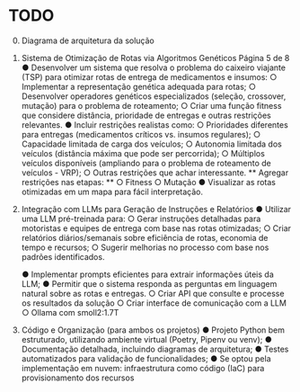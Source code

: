 # TODO

0. Diagrama de arquitetura da solução

1. Sistema de Otimização de Rotas via Algoritmos Genéticos
Página 5 de 8
    ● Desenvolver um sistema que resolva o problema do caixeiro viajante
        (TSP) para otimizar rotas de entrega de medicamentos e insumos:
        ○ Implementar a representação genética adequada para rotas;
        ○ Desenvolver operadores genéticos especializados (seleção, crossover, mutação) para o problema de roteamento;
        ○ Criar uma função fitness que considere distância, prioridade de entregas e outras restrições relevantes.
    ● Incluir restrições realistas como:
            ○ Prioridades diferentes para entregas (medicamentos críticos vs. insumos regulares);
            ○ Capacidade limitada de carga dos veículos;
            ○ Autonomia limitada dos veículos (distância máxima que pode ser percorrida);
            ○ Múltiplos veículos disponíveis (ampliando para o problema de roteamento de veículos - VRP);
            ○ Outras restrições que achar interessante.
        ** Agregar restrições nas etapas: **
                ○ Fitness
                ○ Mutação
    ● Visualizar as rotas otimizadas em um mapa para fácil interpretação.

4. Integração com LLMs para Geração de Instruções e Relatórios
    ● Utilizar uma LLM pré-treinada para:
        ○ Gerar instruções detalhadas para motoristas e equipes de entrega com base nas rotas otimizadas;
        ○ Criar relatórios diários/semanais sobre eficiência de rotas, economia de tempo e recursos;
        ○ Sugerir melhorias no processo com base nos padrões identificados.

    ● Implementar prompts eficientes para extrair informações úteis da LLM;
    ● Permitir que o sistema responda as perguntas em linguagem natural sobre as rotas e entregas.
        ○ Criar API que consulte e processe os resultados da solução 
        ○ Criar interface de comunicação com a LLM
            ○ Ollama com smoll2:1.7T



5. Código e Organização (para ambos os projetos)
    ● Projeto Python bem estruturado, utilizando ambiente virtual (Poetry,
    Pipenv ou venv);
    ● Documentação detalhada, incluindo diagramas de arquitetura;
    ● Testes automatizados para validação de funcionalidades;
    ● Se optou pela implementação em nuvem: infraestrutura como código
    (IaC) para provisionamento dos recursos